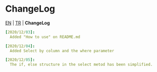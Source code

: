 # ChangeLog
[EN](../../) | [TR](README-TR.md) | **ChangeLog**
```yml
[2020/12/03]:
  Added "How to use" on README.md

[2020/12/04]:
  Added Select by column and the where parameter

[2020/12/05]:
  The if, else structure in the select metod has been simplified.
```
